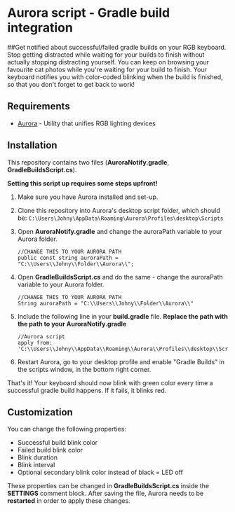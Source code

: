 # Aurora script - Gradle build integration

##Get notified about successful/failed gradle builds on your RGB keyboard.
Stop getting distracted while waiting for your builds to finish without actually stopping distracting yourself.
You can keep on browsing your favourite cat photos while you're waiting for your build to finish.
Your keyboard notifies you with color-coded blinking when the build is finished, so that you don't forget to get back to work!

## Requirements
* [Aurora](https://github.com/antonpup/Aurora "Aurora GitHub Repository") - Utility that unifies RGB lighting devices

## Installation
This repository contains two files (**AuroraNotify.gradle**, **GradleBuildsScript.cs**). 

**Setting this script up requires some steps upfront!**

1. Make sure you have Aurora installed and set-up.
2. Clone this repository into Aurora's desktop script folder, which should be: `C:\Users\Johny\AppData\Roaming\Aurora\Profiles\desktop\Scripts`
3. Open **AuroraNotify.gradle** and change the auroraPath variable to your Aurora folder.

    ```
    //CHANGE THIS TO YOUR AURORA PATH
    public const string auroraPath = "C:\\Users\\Johny\\Folder\\Aurora\\";
    ```
4. Open **GradleBuildsScript.cs** and do the same - change the auroraPath variable to your Aurora folder.

    ```
    //CHANGE THIS TO YOUR AURORA PATH
    String auroraPath = "C:\\Users\\Johny\\Folder\\Aurora\\"
    ```
5. Include the following line in your **build.gradle** file.
    **Replace the path with the path to your AuroraNotify.gradle**

    ```
    //Aurora script
    apply from: 'C:\\Users\\Johny\\AppData\\Roaming\\Aurora\\Profiles\\desktop\\Scripts\\AuroraNotify.gradle'
    ```
6. Restart Aurora, go to your desktop profile and enable "Gradle Builds" in the scripts window, in the bottom right corner.

That's it! Your keyboard should now blink with green color every time a successful gradle build happens. If it fails, it blinks red.

## Customization
You can change the following properties:
* Successful build blink color
* Failed build blink color
* Blink duration
* Blink interval
* Optional secondary blink color instead of black = LED off

These properties can be changed in **GradleBuildsScript.cs** inside the **SETTINGS** comment block.
After saving the file, Aurora needs to be **restarted** in order to apply these changes.
